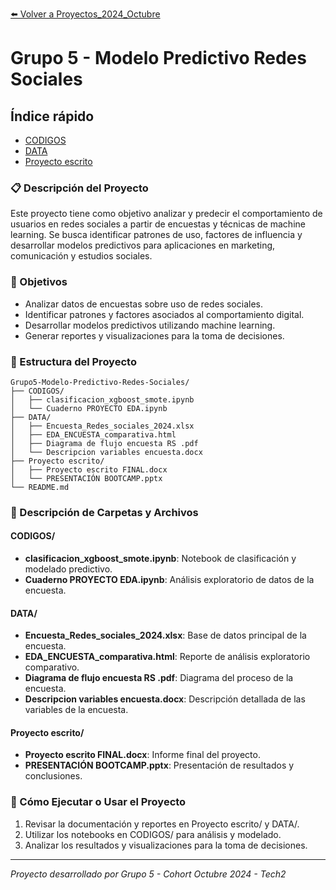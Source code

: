 [⬅️ Volver a Proyectos_2024_Octubre](/Proyectos_2024_Octubre)

# Grupo 5 - Modelo Predictivo Redes Sociales

## Índice rápido
- [CODIGOS](/Proyectos_2024_Octubre/Grupo5-Modelo-Predictivo-Redes-Sociales/CODIGOS)
- [DATA](/Proyectos_2024_Octubre/Grupo5-Modelo-Predictivo-Redes-Sociales/DATA)
- [Proyecto escrito](/Proyectos_2024_Octubre/Grupo5-Modelo-Predictivo-Redes-Sociales/Proyecto%20escrito)

### 📋 Descripción del Proyecto

Este proyecto tiene como objetivo analizar y predecir el comportamiento de usuarios en redes sociales a partir de encuestas y técnicas de machine learning. Se busca identificar patrones de uso, factores de influencia y desarrollar modelos predictivos para aplicaciones en marketing, comunicación y estudios sociales.

### 🎯 Objetivos
- Analizar datos de encuestas sobre uso de redes sociales.
- Identificar patrones y factores asociados al comportamiento digital.
- Desarrollar modelos predictivos utilizando machine learning.
- Generar reportes y visualizaciones para la toma de decisiones.

### 📁 Estructura del Proyecto

```
Grupo5-Modelo-Predictivo-Redes-Sociales/
├── CODIGOS/
│   ├── clasificacion_xgboost_smote.ipynb
│   └── Cuaderno PROYECTO EDA.ipynb
├── DATA/
│   ├── Encuesta_Redes_sociales_2024.xlsx
│   ├── EDA_ENCUESTA_comparativa.html
│   ├── Diagrama de flujo encuesta RS .pdf
│   └── Descripcion variables encuesta.docx
├── Proyecto escrito/
│   ├── Proyecto escrito FINAL.docx
│   └── PRESENTACIÓN BOOTCAMP.pptx
└── README.md
```

### 📂 Descripción de Carpetas y Archivos

#### CODIGOS/
- **clasificacion_xgboost_smote.ipynb**: Notebook de clasificación y modelado predictivo.
- **Cuaderno PROYECTO EDA.ipynb**: Análisis exploratorio de datos de la encuesta.

#### DATA/
- **Encuesta_Redes_sociales_2024.xlsx**: Base de datos principal de la encuesta.
- **EDA_ENCUESTA_comparativa.html**: Reporte de análisis exploratorio comparativo.
- **Diagrama de flujo encuesta RS .pdf**: Diagrama del proceso de la encuesta.
- **Descripcion variables encuesta.docx**: Descripción detallada de las variables de la encuesta.

#### Proyecto escrito/
- **Proyecto escrito FINAL.docx**: Informe final del proyecto.
- **PRESENTACIÓN BOOTCAMP.pptx**: Presentación de resultados y conclusiones.

### 🚀 Cómo Ejecutar o Usar el Proyecto

1. Revisar la documentación y reportes en Proyecto escrito/ y DATA/.
2. Utilizar los notebooks en CODIGOS/ para análisis y modelado.
3. Analizar los resultados y visualizaciones para la toma de decisiones.

---

*Proyecto desarrollado por Grupo 5 - Cohort Octubre 2024 - Tech2* 